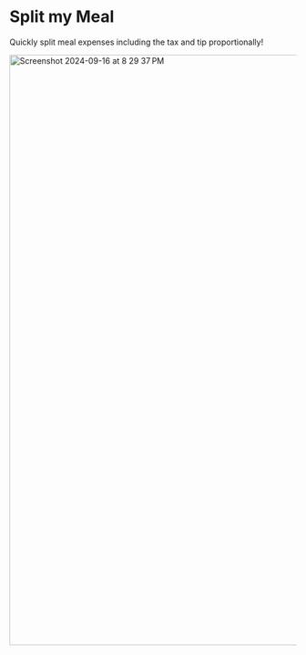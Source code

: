 # Split my Meal

Quickly split meal expenses including the tax and tip proportionally!

<img width="1037" alt="Screenshot 2024-09-16 at 8 29 37 PM" src="https://github.com/user-attachments/assets/e8644d15-8315-46a1-8528-9df67bd0c9ee">
